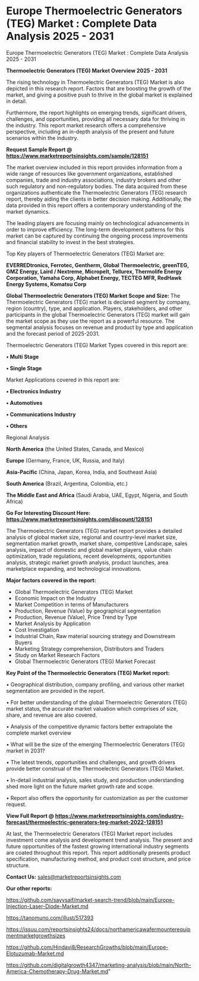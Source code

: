 # Europe Thermoelectric Generators (TEG) Market : Complete Data Analysis 2025 - 2031
 Europe Thermoelectric Generators (TEG) Market : Complete Data Analysis 2025 - 2031

<Strong> Thermoelectric Generators (TEG) Market Overview 2025 - 2031</strong>

The rising technology in Thermoelectric Generators (TEG) Market is also depicted in this research report. Factors that are boosting the growth of the market, and giving a positive push to thrive in the global market is explained in detail.

Furthermore, the report highlights on emerging trends, significant drivers, challenges, and opportunities, providing all necessary data for thriving in the industry. This report market research offers a comprehensive perspective, including an in-depth analysis of the present and future scenarios within the industry.

<strong>Request Sample Report @ <a href=https://www.marketreportsinsights.com/sample/128151>https://www.marketreportsinsights.com/sample/128151</a></strong>

The market overview included in this report provides information from a wide range of resources like government organizations, established companies, trade and industry associations, industry brokers and other such regulatory and non-regulatory bodies. The data acquired from these organizations authenticate the Thermoelectric Generators (TEG) research report, thereby aiding the clients in better decision making. Additionally, the data provided in this report offers a contemporary understanding of the market dynamics.

The leading players are focusing mainly on technological advancements in order to improve efficiency. The long-term development patterns for this market can be captured by continuing the ongoing process improvements and financial stability to invest in the best strategies.

Top Key players of Thermoelectric Generators (TEG) Market are:

<strong>EVERREDtronics, Ferrotec, Gentherm, Global Thermoelectric, greenTEG, GMZ Energy, Laird / Nextreme, Micropelt, Tellurex, Thermolife Energy Corporation, Yamaha Corp, Alphabet Energy, TECTEG MFR, RedHawk Energy Systems, Komatsu Corp</strong>

<strong><b>Global Thermoelectric Generators (TEG) Market Scope and Size:</b></strong>
The Thermoelectric Generators (TEG) market is declared segment by company, region (country), type, and application. Players, stakeholders, and other participants in the global Thermoelectric Generators (TEG) market will gain the market scope as they use the report as a powerful resource. The segmental analysis focuses on revenue and product by type and application and the forecast period of 2025-2031.

Thermoelectric Generators (TEG) Market Types covered in this report are:

<strong>• Multi Stage

• Single Stage</strong>

Market Applications covered in this report are:

<strong>• Electronics Industry

• Automotives

• Communications Industry

• Others</strong> 

Regional Analysis

<strong>North America</strong> (the United States, Canada, and Mexico)

<strong>Europe</strong> (Germany, France, UK, Russia, and Italy)

<strong>Asia-Pacific</strong> (China, Japan, Korea, India, and Southeast Asia)

<strong>South America</strong> (Brazil, Argentina, Colombia, etc.)

<strong>The Middle East and Africa</strong> (Saudi Arabia, UAE, Egypt, Nigeria, and South Africa)

<strong>Go For Interesting Discount Here: <a href=https://www.marketreportsinsights.com/discount/128151>https://www.marketreportsinsights.com/discount/128151</a></strong>

The Thermoelectric Generators (TEG) market report provides a detailed analysis of global market size, regional and country-level market size, segmentation market growth, market share, competitive Landscape, sales analysis, impact of domestic and global market players, value chain optimization, trade regulations, recent developments, opportunities analysis, strategic market growth analysis, product launches, area marketplace expanding, and technological innovations.

<strong><b>Major factors covered in the report:</b></strong>
<ul>
  <li>Global Thermoelectric Generators (TEG) Market </li>
  <li>Economic Impact on the Industry</li>
  <li>Market Competition in terms of Manufacturers</li>
  <li>Production, Revenue (Value) by geographical segmentation</li>
  <li>Production, Revenue (Value), Price Trend by Type</li>
  <li>Market Analysis by Application</li>
  <li>Cost Investigation</li>
  <li>Industrial Chain, Raw material sourcing strategy and Downstream Buyers</li>
  <li>Marketing Strategy comprehension, Distributors and Traders</li>
  <li>Study on Market Research Factors</li>
  <li>Global Thermoelectric Generators (TEG) Market Forecast</li>
</ul>

<strong><b>Key Point of the Thermoelectric Generators (TEG) Market report:</b></strong>

• Geographical distribution, company profiling, and various other market segmentation are provided in the report.

• For better understanding of the global Thermoelectric Generators (TEG) market status, the accurate market valuation which comprises of size, share, and revenue are also covered.

• Analysis of the competitive dynamic factors better extrapolate the complete market overview

• What will be the size of the emerging Thermoelectric Generators (TEG) market in 2031?

• The latest trends, opportunities and challenges, and growth drivers provide better construal of the Thermoelectric Generators (TEG) Market.

• In-detail industrial analysis, sales study, and production understanding shed more light on the future market growth rate and scope.

• Report also offers the opportunity for customization as per the customer request.

<strong><b>View Full Report @ <a href=https://www.marketreportsinsights.com/industry-forecast/thermoelectric-generators-teg-market-2022-128151>https://www.marketreportsinsights.com/industry-forecast/thermoelectric-generators-teg-market-2022-128151</a></b></strong>


At last, the Thermoelectric Generators (TEG) Market report includes investment come analysis and development trend analysis. The present and future opportunities of the fastest growing international industry segments are coated throughout this report. This report additionally presents product specification, manufacturing method, and product cost structure, and price structure.

<strong>Contact Us:</strong>
sales@marketreportsinsights.com

<strong>Our other reports:</strong>

<a href=https://github.com/sayysaif/market-search-trend/blob/main/Europe-Injection-Laser-Diode-Market.md>https://github.com/sayysaif/market-search-trend/blob/main/Europe-Injection-Laser-Diode-Market.md</a>

<a href=https://tanomuno.com/illust/517393>https://tanomuno.com/illust/517393</a>

<a href=https://issuu.com/reportsinsights24/docs/northamericawafermounterequipmentmarketgrowthsizes>https://issuu.com/reportsinsights24/docs/northamericawafermounterequipmentmarketgrowthsizes</a>

<a href=https://github.com/Hindavi8/ResearchGrowths/blob/main/Europe-Elotuzumab-Market.md>https://github.com/Hindavi8/ResearchGrowths/blob/main/Europe-Elotuzumab-Market.md</a>

<a href=https://github.com/digitalgrowth4347/marketing-analysis/blob/main/North-America-Chemotherapy-Drug-Market.md>https://github.com/digitalgrowth4347/marketing-analysis/blob/main/North-America-Chemotherapy-Drug-Market.md</a>"
